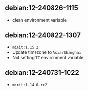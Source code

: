 ## debian:12-240826-1115

 - clean environment variable

## debian:12-240822-1307

- `minit:1.15.2`
- Update timezone to `Asia/Shanghai`
- Not setting `TZ` environment variable

## debian:12-240731-1022

- `minit:1.14.0-rc2`
